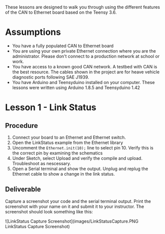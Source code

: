 These lessons are designed to walk you through using the different features of the CAN to Ethernet board based on the Teensy 3.6.
# Assumptions
 * You have a fully populated CAN to Ethernet board
 * You are using your own private Ethernet connection where you are the administrator. Please don't connect to a production network at school or work.
 * You have access to a known good CAN network. A testbed with CAN is the best resource. The cables shown in the project are for heave vehicle diagnostic ports following SAE J1939.
 * You have Arduino and Teensyduino installed on your computer. These lessons were written using Arduino 1.8.5 and Teensyduino 1.42

# Lesson 1 - Link Status
## Procedure
  1. Connect your board to an Ethernet and Ethernet switch.
  2. Open the LinkStatus example from the Ethernet library
  3. Uncomment the `Ethernet.init(10);` line to select pin 10. Verify this is the correct pin by examining the schematics
  4. Under Sketch, select Upload and verify the compile and upload. Troubleshoot as nescessary.
  5. Open a Serial terminal and show the output. Unplug and replug the Ethernet cable to show a change in the link status.
## Deliverable
Capture a screenshot your code and the serial terminal output. Print the screenshot with your name on it and submit it to your instructor. The screenshot should look something like this:

![LinkStatus Capture Screenshot](images/LinkStatusCapture.PNG LinkStatus Capture Screenshot)

